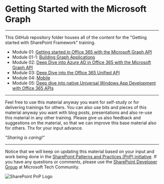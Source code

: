 # Getting Started with the Microsoft Graph
----------

This GitHub repository folder houses all of the content for the "Getting started with SharePoint Framework" training.

- Module 01: [Getting started in Office 365 with the Microsoft Graph API](./01%20Getting%20started%20in%20Office%20365%20with%20the%20Microsoft%20Graph%20API)
- Module 01-1: [Building Graph Applications](01-1%20Building%20Graph%20Applications)
- Module 02: [Deep Dive into Azure AD in Office 365 with the Microsoft Graph API](02%20Deep%20Dive%20into%20Azure%20AD%20in%20Office%20365%20with%20the%20Microsoft%20Graph%20API)
- Module 03: [Deep Dive into the Office 365 Unified API](03%20Deep%20Dive%20into%20the%20Office%20365%20Unified%20API)
- Module 04: [Mobile](04%20Mobile)
- Module 05: [Deep dive into native Universal Windows App Development with Office 365 APIs](05%20Deep%20dive%20into%20native%20Universal%20Windows%20App%20Development%20with%20Office%20365%20APIs)

----------

Feel free to use this material anyway you want for self-study or for delivering trainings for others. You can also use bits and pieces of this material anyway you want with blog posts, presentations and also re-use this material in any other training. Please give us also feedback and suggestions on the material, so that we can improve this base material also for others. Thx for your input advance. 

*"Sharing is caring!"*

----------

Notice that we will keep on updating this material based on your input and work being done in the [SharePoint Patterns and Practices (PnP) initiative](http://aka.ms/sppnp). If you have any questions or comments, please use the [SharePoint Developer Group](http://aka.ms/sppnp-community) at Microsoft Tech Community.

![SharePoint PnP Logo](https://devofficecdn.azureedge.net/media/Default/PnP/sppnp.png)